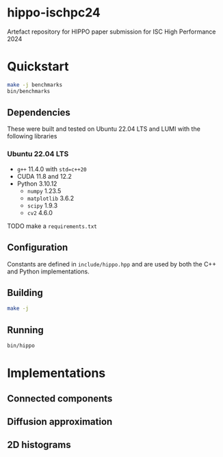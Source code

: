 # hippo-ischpc24
Artefact repository for HIPPO paper submission for ISC High Performance 2024

# Quickstart
```bash
make -j benchmarks
bin/benchmarks
```

## Dependencies
These were built and tested on Ubuntu 22.04 LTS and LUMI with the following libraries
### Ubuntu 22.04 LTS
* `g++` 11.4.0 with `std=c++20`
* CUDA 11.8 and 12.2
* Python 3.10.12
  * `numpy` 1.23.5
  * `matplotlib` 3.6.2
  * `scipy` 1.9.3
  * `cv2` 4.6.0

TODO make a `requirements.txt`

## Configuration
Constants are defined in `include/hippo.hpp` and are used by both the C++ and Python implementations.

## Building
```bash
make -j
```

## Running
```bash
bin/hippo
```

# Implementations
## Connected components
## Diffusion approximation
## 2D histograms